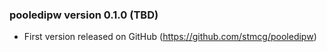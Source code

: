 ### pooledipw version 0.1.0 (TBD)

* First version released on GitHub (https://github.com/stmcg/pooledipw)

